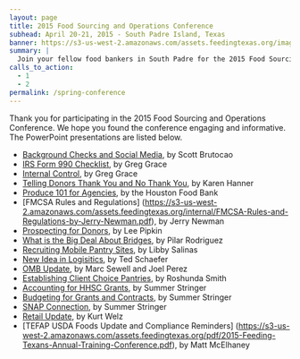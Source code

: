 ```yaml
---
layout: page
title: 2015 Food Sourcing and Operations Conference
subhead: April 20-21, 2015 - South Padre Island, Texas
banner: https://s3-us-west-2.amazonaws.com/assets.feedingtexas.org/images/banners/banner-02.jpg
summary: |
  Join your fellow food bankers in South Padre for the 2015 Food Sourcing and Operations Conference. 
calls_to_action:
  - 1
  - 2
permalink: /spring-conference
---
```

Thank you for participating in the 2015 Food Sourcing and Operations Conference. We hope you found the conference engaging and informative. The PowerPoint presentations are listed below.

* [Background Checks and Social Media](https://s3-us-west-2.amazonaws.com/assets.feedingtexas.org/internal/Background-Checks-and-Social-Media-by-Scott-Brutocao.pdf), by Scott Brutocao
* [IRS Form 990 Checklist](https://s3-us-west-2.amazonaws.com/assets.feedingtexas.org/internal/IRS-Form-990-Checklist-by-Greg-Grace.pdf), by Greg Grace
* [Internal Control](https://s3-us-west-2.amazonaws.com/assets.feedingtexas.org/internal/Internal-Control-by-Greg-Grace.pdf), by Greg Grace
* [Telling Donors Thank You and No Thank You](https://s3-us-west-2.amazonaws.com/assets.feedingtexas.org/internal/Telling-Donors-Thank-you-and-No-Thank-You-by-Karen-Hanner.pdf), by Karen Hanner
* [Produce 101 for Agencies](https://s3-us-west-2.amazonaws.com/assets.feedingtexas.org/internal/Produce-101-for-Agencies.pdf), by the Houston Food Bank
* [FMCSA Rules and Regulations] (https://s3-us-west-2.amazonaws.com/assets.feedingtexas.org/internal/FMCSA-Rules-and-Regulations-by-Jerry-Newman.pdf), by Jerry Newman
* [Prospecting for Donors](https://s3-us-west-2.amazonaws.com/assets.feedingtexas.org/internal/Prospecting-for-Donors-by-Lee-Pipkin.pdf), by Lee Pipkin
* [What is the Big Deal About Bridges](https://s3-us-west-2.amazonaws.com/assets.feedingtexas.org/internal/What-is-the-Big-Deal-About-the-Bridges-by-Pilar-Rodriguez.pdf), by Pilar Rodriguez
* [Recruiting Mobile Pantry Sites](https://s3-us-west-2.amazonaws.com/assets.feedingtexas.org/internal/Recruiting-Mobile-Pantry-Sites-by-Libby-Salinas.pdf), by Libby Salinas
* [New Idea in Logisitics](https://s3-us-west-2.amazonaws.com/assets.feedingtexas.org/internal/New-Idea-in-Logistics-with-Ted-Schaefer.pdf), by Ted Schaefer
* [OMB Update](https://s3-us-west-2.amazonaws.com/assets.feedingtexas.org/internal/OMB-Update-by-Marc-Sewell-and-Joel-Perez.pdf), by Marc Sewell and Joel Perez
* [Establishing Client Choice Pantries](https://s3-us-west-2.amazonaws.com/assets.feedingtexas.org/internal/Establishing-Client-Choice-Pantries-by-Roshunda-Smith.pdf), by Roshunda Smith
* [Accounting for HHSC Grants](https://s3-us-west-2.amazonaws.com/assets.feedingtexas.org/internal/Accounting-for-HHSC-Grants-by-Summer-Stringer.pdf), by Summer Stringer
* [Budgeting for Grants and Contracts](https://s3-us-west-2.amazonaws.com/assets.feedingtexas.org/internal/Budgeting-for-Grants-and-Contracts-by-Summer-Stringer.pdf), by Summer Stringer
* [SNAP Connection](https://s3-us-west-2.amazonaws.com/assets.feedingtexas.org/internal/SNAP-Connection-by-Summer-Stringer.pdf), by Summer Stringer
* [Retail Update](https://s3-us-west-2.amazonaws.com/assets.feedingtexas.org/internal/Retail-Update-by-Kurt-Welz.pdf), by Kurt Welz
* [TEFAP USDA Foods Update and Compliance Reminders] (https://s3-us-west-2.amazonaws.com/assets.feedingtexas.org/pdf/2015-Feeding-Texans-Annual-Training-Conference.pdf), by Matt McElhaney


